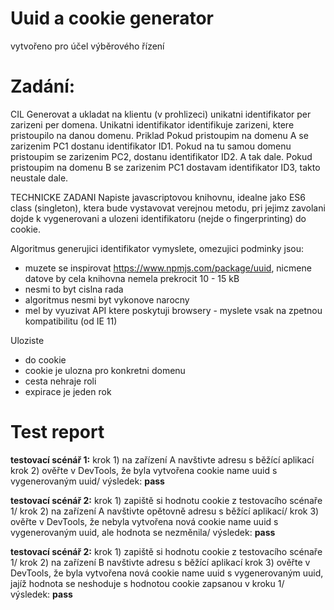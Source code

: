 # Uuid a cookie generator 

vytvořeno pro účel výběrového řízení

# Zadání:

CIL
Generovat a ukladat na klientu (v prohlizeci) unikatni identifikator per zarizeni per domena. 
Unikatni identifikator identifikuje zarizeni, ktere pristoupilo na danou domenu.
Priklad
Pokud pristoupim na domenu A se zarizenim PC1 dostanu identifikator ID1. 
Pokud na tu samou domenu pristoupim se zarizenim PC2, dostanu identifikator ID2. A tak dale.
Pokud pristoupim na domenu B se zarizenim PC1 dostavam identifikator ID3, takto neustale dale.

TECHNICKE ZADANI
Napiste javascriptovou knihovnu, idealne jako ES6 class (singleton), ktera bude vystavovat verejnou metodu, 
pri jejimz zavolani dojde k vygenerovani a ulozeni identifikatoru (nejde o fingerprinting) do cookie.

Algoritmus generujici identifikator vymyslete, omezujici podminky jsou:
- muzete se inspirovat https://www.npmjs.com/package/uuid, nicmene datove by cela knihovna nemela prekrocit 10 - 15 kB
- nesmi to byt cislna rada
- algoritmus nesmi byt vykonove narocny
- mel by vyuzivat API ktere poskytuji browsery - myslete vsak na zpetnou kompatibilitu (od IE 11)

Uloziste
- do cookie
- cookie je ulozna pro konkretni domenu
- cesta nehraje roli
- expirace je jeden rok

# Test report

**testovací scénář 1:** krok 1) na zařízení A navštivte adresu s běžící aplikací\
                        krok 2) ověřte v DevTools, že byla vytvořena cookie name uuid s vygenerovaným uuid/
                        výsledek: **pass**

**testovací scénář 2:** krok 1) zapiště si hodnotu cookie z testovacího scénaře 1/
                        krok 2) na zařízení A navštivte opětovně adresu s běžící aplikací/
                        krok 3) ověřte v DevTools, že nebyla vytvořena nová cookie name uuid s vygenerovaným uuid, ale hodnota se nezměnila/
                        výsledek: **pass**   

**testovací scénář 2:** krok 1) zapiště si hodnotu cookie z testovacího scénaře 1/
                        krok 2) na zařízení B navštivte adresu s běžící aplikací
                        krok 3) ověřte v DevTools, že byla vytvořena nová cookie name uuid s vygenerovaným uuid, jajíž hodnota se neshoduje s hodnotou cookie zapsanou v kroku 1/
                        výsledek: **pass** 

